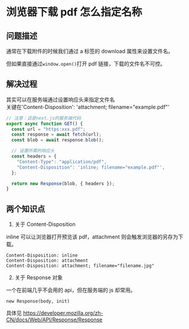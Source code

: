 # 浏览器下载 pdf 怎么指定名称

## 问题描述

通常在下载附件的时候我们通过 a 标签的 download 属性来设置文件名。

但如果直接通过`window.open()`打开 pdf 链接，下载的文件名不可控。

## 解决过程

其实可以在服务端通过设置响应头来指定文件名  
关键在'Content-Disposition': 'attachment; filename="example.pdf"'

```js
// 注意：这是next.js的服务端代码
export async function GET() {
  const url = "https:xxx.pdf";
  const response = await fetch(url);
  const blob = await response.blob();

  // 设置所需的响应头
  const headers = {
    "Content-Type": "application/pdf",
    "Content-Disposition": 'inline; filename="example.pdf"',
  };

  return new Response(blob, { headers });
}
```

## 两个知识点

1. 关于 Content-Disposition

inline 可以让浏览器打开预览该 pdf，attachment 则会触发浏览器的另存为下载。

```
Content-Disposition: inline
Content-Disposition: attachment
Content-Disposition: attachment; filename="filename.jpg"

```

2. 关于 Response 对象

一个在前端几乎不会用的 api，但在服务端的 js 却常用。

```
new Response(body, init)
```

具体见 https://developer.mozilla.org/zh-CN/docs/Web/API/Response/Response
